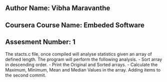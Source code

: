 ## Author Name: 		Vibha Maravanthe
## Coursera Course Name: 	Embeded Software
## Assesment Number:		1

The stacts.c file, once compiled will analyse statistics given an array of defined length. 
The program will perform the following analysis. 
	- Sort array in descending order. 
	- Print the Original and Sorted arrays.
	- Calculate the Maximum, Minimum, Mean and Median Values in the array.
Adding items to the second commit.  
